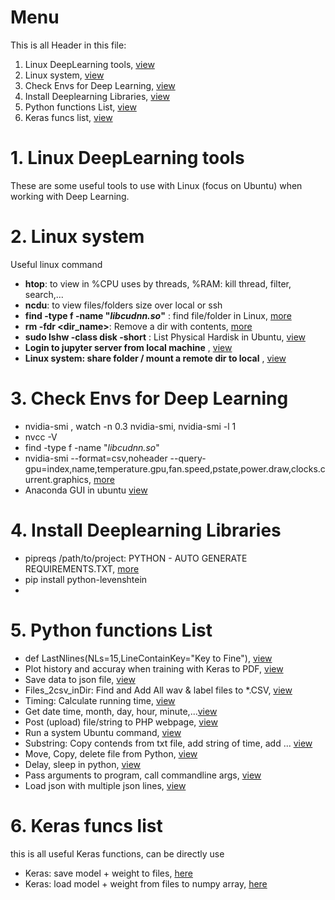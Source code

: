 # Menu
This is all Header in this file:
1. Linux DeepLearning tools, [view](#1-linux-deeplearning-tools)
2. Linux system, [view](#2-linux-system)
3. Check Envs for Deep Learning, [view](#check-envs-for-deep-learning)
4. Install Deeplearning Libraries, [view](#4-install-deeplearning-libraries)
5. Python functions List, [view](#5-python-functions-list)
6. Keras funcs list, [view](#6-keras-funcs-list)


# 1. Linux DeepLearning tools
These are some useful tools to use with Linux (focus on Ubuntu) when working with Deep Learning.

# 2. Linux system
Useful linux command
  - __htop__: to view in %CPU uses by threads, %RAM: kill thread, filter, search,...
  - __ncdu__: to view files/folders size over local or ssh
  - __find -type f -name "*libcudnn.so*"__ : find file/folder in Linux, [more](ubuntu_commands.sh#L14)
  - __rm -fdr <dir_name>__: Remove a dir with contents, [more](ubuntu_commands.sh#L2)
  - __sudo lshw -class disk -short__ : List Physical Hardisk in Ubuntu, [view](ubuntu_commands.sh#L21)
  - __Login to jupyter server from local machine__ , [view](ubuntu_commands.sh#L55)
  - __Linux system: share folder / mount a remote dir to local__ , [view](ubuntu_commands.sh#L98)
  
# 3. Check Envs for Deep Learning
  - nvidia-smi , watch -n 0.3 nvidia-smi, nvidia-smi -l 1
  - nvcc -V
  - find -type f -name "*libcudnn.so*"
  - nvidia-smi --format=csv,noheader --query-gpu=index,name,temperature.gpu,fan.speed,pstate,power.draw,clocks.current.graphics, [more](ubuntu_commands.sh#L6)
  - Anaconda GUI in ubuntu [view](ubuntu_commands.sh#L43)
  # 4. Install Deeplearning Libraries
  - pipreqs /path/to/project: PYTHON - AUTO GENERATE REQUIREMENTS.TXT, [more](ubuntu_commands.sh#L33)
  - pip install python-levenshtein
  - 
  
  # 5. Python functions List
   - def LastNlines\(NLs=15,LineContainKey="Key to Fine"\), [view](python_funcs_codes.py#L7)
   -  Plot history and accuray when training with Keras to PDF, [view](python_funcs_codes.py#L38)
   - Save data to json file, [view](python_funcs_codes.py#L113) 
   - Files_2csv_inDir: Find and Add All wav & label files to *.CSV, [view](python_funcs_codes.py#L130)
   - Timing: Calculate running time, [view](python_funcs_codes.py#L174) 
   - Get date time, month, day, hour, minute,...[view](python_funcs_codes.py#L272)
   - Post (upload) file/string to PHP webpage, [view](python_funcs_codes.py#L195)
   - Run a system Ubuntu command, [view](python_funcs_codes.py#L223) 
   - Substring: Copy contends from txt file, add string of time, add ... [view](python_funcs_codes.py#L229)
   - Move, Copy, delete file from Python, [view](python_funcs_codes.py#L281) 
   - Delay, sleep in python, [view](python_funcs_codes.py#L298)
   - Pass arguments to program, call commandline args, [view](python_funcs_codes.py#L304)
   - Load json with multiple json lines, [view](python_funcs_codes.py#L327)

   
   # 6. Keras funcs list
   this is all useful Keras functions, can be directly use
   - Keras: save model + weight to files, [here](Keras_funcs.py#L2)
   - Keras: load model + weight from files to numpy array, [here](Keras_funcs.py#L17)
   
   
   
   
   
   
   
   
   
